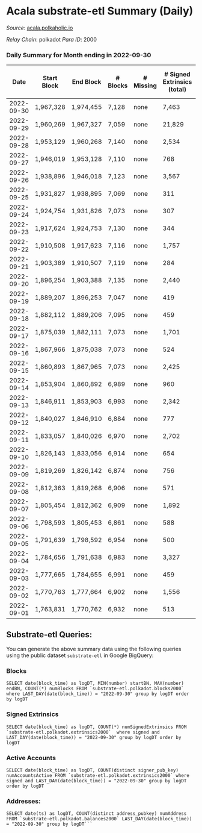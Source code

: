 # Acala substrate-etl Summary (Daily)

_Source_: [acala.polkaholic.io](https://acala.polkaholic.io)

*Relay Chain*: polkadot
*Para ID*: 2000



### Daily Summary for Month ending in 2022-09-30


| Date | Start Block | End Block | # Blocks | # Missing | # Signed Extrinsics (total) | # Active Accounts | # Addresses with Balances | # Events | # Transfers | # XCM Transfers In | # XCM Transfers Out |
| ---- | ----------- | --------- | -------- | --------- | --------------------------- | ----------------- | ------------------------- | -------- | ----------- | ------------------ | ------------------- |
| 2022-09-30 | 1,967,328 | 1,974,455 | 7,128 | none  | 7,463 | 1,361 | 162,759 | 79,352 | 8,683 ($4,675,804) | 254 ($238,771) | 364 ($487,762) |
| 2022-09-29 | 1,960,269 | 1,967,327 | 7,059 | none  | 21,829 | 2,115 |  | 198,703 | 14,462 ($86,936,612,162,971) | 759 ($1,130,516) | 1,013 ($2,161,450) |
| 2022-09-28 | 1,953,129 | 1,960,268 | 7,140 | none  | 2,534 | 277 |  | 31,900 | 1,666 ($116,225) | 18 ($7,748.00) | 1 ($535.45) |
| 2022-09-27 | 1,946,019 | 1,953,128 | 7,110 | none  | 768 | 409 |  | 20,622 | 713 ($1,117,524) | 16 ($11,106.19) | 1 ($7,941.13) |
| 2022-09-26 | 1,938,896 | 1,946,018 | 7,123 | none  | 3,567 | 613 |  | 42,844 | 3,946 ($1,504,467) | 8 ($4,413.78) | 1 ($9,458.34) |
| 2022-09-25 | 1,931,827 | 1,938,895 | 7,069 | none  | 311 | 217 |  | 16,083 | 93 ($234,028) | 2 ($423.96) | 1 ($122.16) |
| 2022-09-24 | 1,924,754 | 1,931,826 | 7,073 | none  | 307 | 156 |  | 16,118 | 134 ($335,753) | 2 ($2.86) |   |
| 2022-09-23 | 1,917,624 | 1,924,753 | 7,130 | none  | 344 | 195 |  | 16,515 | 184 ($181,399) | 4 ($29.58) | 1 ($16,758.68) |
| 2022-09-22 | 1,910,508 | 1,917,623 | 7,116 | none  | 1,757 | 171 |  | 26,496 | 1,625 ($114,965) | 4 ($188.06) | 1 ($742.22) |
| 2022-09-21 | 1,903,389 | 1,910,507 | 7,119 | none  | 284 | 146 |  | 16,013 | 124 ($505,501) | 4 ($23.15) | 1 ($771.86) |
| 2022-09-20 | 1,896,254 | 1,903,388 | 7,135 | none  | 2,440 | 207 |  | 31,149 | 2,238 ($234,287) | 9 ($1,572.68) | 1 ($1,884.28) |
| 2022-09-19 | 1,889,207 | 1,896,253 | 7,047 | none  | 419 | 211 | 162,133 | 16,888 | 217 ($15,988,929) | 6 ($2,004.57) | 1 ($94.04) |
| 2022-09-18 | 1,882,112 | 1,889,206 | 7,095 | none  | 459 | 223 | 162,106 | 17,274 | 278 ($10,726,934) | 8 ($842.86) | 1 ($7,985.84) |
| 2022-09-17 | 1,875,039 | 1,882,111 | 7,073 | none  | 1,701 | 192 | 162,074 | 25,838 | 1,523 ($195,224) |   | 1 ($15,178.84) |
| 2022-09-16 | 1,867,966 | 1,875,038 | 7,073 | none  | 524 | 259 | 162,052 | 17,643 | 266 ($1,190,151) | 9 ($92.48) | 1 ($2,049.69) |
| 2022-09-15 | 1,860,893 | 1,867,965 | 7,073 | none  | 2,425 | 360 | 162,023 | 30,620 | 1,979 ($814,365) | 3 ($232.61) | 1 ($1,667.30) |
| 2022-09-14 | 1,853,904 | 1,860,892 | 6,989 | none  | 960 | 506 | 161,987 | 19,741 | 446 ($1,586,628) | 19 ($6,296.11) | 1 ($839.29) |
| 2022-09-13 | 1,846,911 | 1,853,903 | 6,993 | none  | 2,342 | 303 | 161,956 | 29,822 | 1,905 ($321,359) | 6 ($232.91) | 1 ($7,842.02) |
| 2022-09-12 | 1,840,027 | 1,846,910 | 6,884 | none  | 777 | 319 |  | 18,540 | 352 ($2,802,584) | 15 ($627.48) | 1 ($129.77) |
| 2022-09-11 | 1,833,057 | 1,840,026 | 6,970 | none  | 2,702 | 324 |  | 32,026 | 2,138 ($1,073,904) | 12 ($1,033.66) |   |
| 2022-09-10 | 1,826,143 | 1,833,056 | 6,914 | none  | 654 | 333 |  | 17,526 | 95 ($540,262) | 16 ($1,864.53) |   |
| 2022-09-09 | 1,819,269 | 1,826,142 | 6,874 | none  | 756 | 367 | 161,869 | 19,804 | 259 ($51,875,834) | 20 ($423.71) |   |
| 2022-09-08 | 1,812,363 | 1,819,268 | 6,906 | none  | 571 | 302 | 161,835 | 17,307 | 132 ($177,407) | 18 ($465.78) |   |
| 2022-09-07 | 1,805,454 | 1,812,362 | 6,909 | none  | 1,892 | 259 | 161,831 | 26,616 | 1,577 ($1,003,283) | 17 ($50,478.88) | 1 ($40.76) |
| 2022-09-06 | 1,798,593 | 1,805,453 | 6,861 | none  | 588 | 296 | 161,803 | 17,176 | 156 ($720,163) | 12 ($1,150,282) | 1 ($490,990) |
| 2022-09-05 | 1,791,639 | 1,798,592 | 6,954 | none  | 500 | 271 | 161,773 | 16,829 | 104 ($61,058.45) | 19 ($2,490.86) | 1 ($910.90) |
| 2022-09-04 | 1,784,656 | 1,791,638 | 6,983 | none  | 3,327 | 239 | 161,753 | 36,845 | 2,981 ($169,977) | 23 ($873.69) | 1 ($1,181.29) |
| 2022-09-03 | 1,777,665 | 1,784,655 | 6,991 | none  | 459 | 211 | 161,733 | 16,737 | 100 ($208,114) | 12 ($1,862.38) |   |
| 2022-09-02 | 1,770,763 | 1,777,664 | 6,902 | none  | 1,556 | 230 | 161,706 | 24,291 | 1,210 ($176,500) | 19 ($576.50) | 1 ($2,834.49) |
| 2022-09-01 | 1,763,831 | 1,770,762 | 6,932 | none  | 513 | 261 | 161,685 | 16,909 | 134 ($59,368.80) | 18 ($3,947.62) | 1 ($3,072.38) |

## Substrate-etl Queries:
You can generate the above summary data using the following queries using the public dataset `substrate-etl` in Google BigQuery:


### Blocks
```
SELECT date(block_time) as logDT, MIN(number) startBN, MAX(number) endBN, COUNT(*) numBlocks FROM `substrate-etl.polkadot.blocks2000`  where LAST_DAY(date(block_time)) = "2022-09-30" group by logDT order by logDT
```


### Signed Extrinsics
```
SELECT date(block_time) as logDT, COUNT(*) numSignedExtrinsics FROM `substrate-etl.polkadot.extrinsics2000`  where signed and LAST_DAY(date(block_time)) = "2022-09-30" group by logDT order by logDT
```


### Active Accounts
```
SELECT date(block_time) as logDT, COUNT(distinct signer_pub_key) numAccountsActive FROM `substrate-etl.polkadot.extrinsics2000` where signed and LAST_DAY(date(block_time)) = "2022-09-30" group by logDT order by logDT
```


### Addresses:
```
SELECT date(ts) as logDT, COUNT(distinct address_pubkey) numAddress FROM `substrate-etl.polkadot.balances2000` LAST_DAY(date(block_time)) = "2022-09-30" group by logDT```

